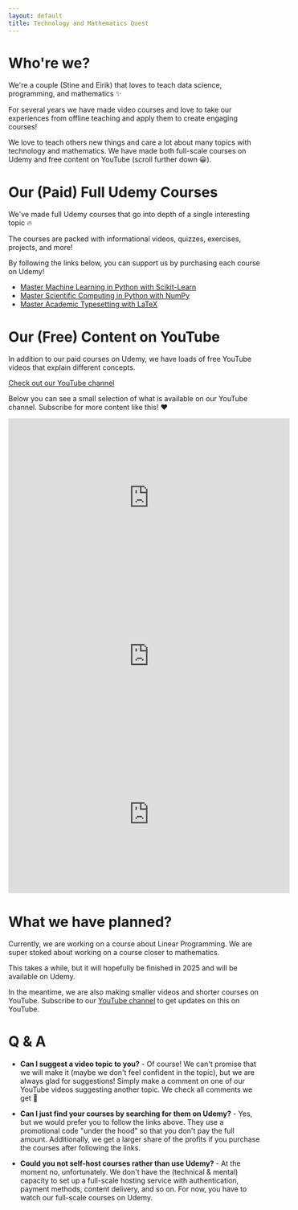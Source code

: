 ```yaml
---
layout: default
title: Technology and Mathematics Quest
---
```


# Who're we?

We're a couple (Stine and Eirik) that loves to teach data science, programming, and mathematics ✨ 

For several years we have made video courses and love to take our experiences from offline teaching and apply them to create engaging courses!

We love to teach others new things and care a lot about many topics with technology and mathematics. We have made both full-scale courses on Udemy and free content on YouTube (scroll further down &#128512;).

# Our (Paid) Full Udemy Courses

We've made full Udemy courses that go into depth of a single interesting topic 🔥

The courses are packed with informational videos, quizzes, exercises, projects, and more!

By following the links below, you can support us by purchasing each course on Udemy!

*   [Master Machine Learning in Python with Scikit-Learn](https://www.udemy.com/course/master-machine-learning-in-python-with-scikit-learn/?couponCode=NOVEMBER_50_OFFER)
*   [Master Scientific Computing in Python with NumPy](https://www.udemy.com/course/scientific-computing-with-numpy/?couponCode=NOVEMBER_50_OFFER)
*   [Master Academic Typesetting with LaTeX](https://www.udemy.com/course/mastering-latex/?couponCode=NOVEMBER_50_OFFER)

# Our (Free) Content on YouTube

In addition to our paid courses on Udemy, we have loads of free YouTube videos that explain different concepts.

[Check out our YouTube channel](https://www.youtube.com/@TMQuest)

Below you can see a small selection of what is available on our YouTube channel. Subscribe for more content like this! ❤️

<iframe width="560" height="315" src="https://www.youtube.com/embed/0tv6ehKCZJQ?si=t66o9O1glb_MB6zm" title="YouTube video player" frameborder="0" allow="accelerometer; autoplay; clipboard-write; encrypted-media; gyroscope; picture-in-picture; web-share" referrerpolicy="strict-origin-when-cross-origin" allowfullscreen></iframe>

<iframe width="560" height="315" src="https://www.youtube.com/embed/NQj87uFm-_s?si=8ad1zltP6t4yHnJd" title="YouTube video player" frameborder="0" allow="accelerometer; autoplay; clipboard-write; encrypted-media; gyroscope; picture-in-picture; web-share" referrerpolicy="strict-origin-when-cross-origin" allowfullscreen></iframe>

<iframe width="560" height="315" src="https://www.youtube.com/embed/C-ewQzv-QH8?si=rPpSWD3mEFWFCyHZ" title="YouTube video player" frameborder="0" allow="accelerometer; autoplay; clipboard-write; encrypted-media; gyroscope; picture-in-picture; web-share" referrerpolicy="strict-origin-when-cross-origin" allowfullscreen></iframe>

# What we have planned?

Currently, we are working on a course about Linear Programming. We are super stoked about working on a course closer to mathematics. 

This takes a while, but it will hopefully be finished in 2025 and will be available on Udemy.

In the meantime, we are also making smaller videos and shorter courses on YouTube. Subscribe to our [YouTube channel]((https://www.youtube.com/@TMQuest)) to get updates on this on YouTube. 

# Q & A

*   **Can I suggest a video topic to you?** - Of course! We can't promise that we will make it (maybe we don't feel confident in the topic), but we are always glad for suggestions! Simply make a comment on one of our YouTube videos suggesting another topic. We check all comments we get 🥰

*   **Can I just find your courses by searching for them on Udemy?** - Yes, but we would prefer you to follow the links above. They use a promotional code "under the hood" so that you don't pay the full amount. Additionally, we get a larger share of the profits if you purchase the courses after following the links.

*   **Could you not self-host courses rather than use Udemy?** - At the moment no, unfortunately. We don't have the (technical & mental) capacity to set up a full-scale hosting service with authentication, payment methods, content delivery, and so on. For now, you have to watch our full-scale courses on Udemy.
